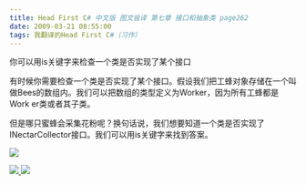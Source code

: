 ```yaml
---
title: Head First C# 中文版 图文皆译 第七章 接口和抽象类 page262
date: 2009-03-21 08:55:00
tags: 我翻译的Head First C#（习作）
---
```

你可以用is关键字来检查一个类是否实现了某个接口

  

有时候你需要检查一个类是否实现了某个接口。假设我们把工蜂对象存储在一个叫做Bees的数组内。我们可以把数组的类型定义为Worker，因为所有工蜂都是Work
er类或者其子类。

  

但是哪只蜜蜂会采集花粉呢？换句话说，我们想要知道一个类是否实现了INectarCollector接口。我们可以用is关键字来找到答案。

  

![](https://p-blog.csdn.net/images/p_blog_csdn_net/cuipengfei1/EntryImages/20090321/2009-03-21_08-40-16.jpg)



[ ![](https://profile.csdnimg.cn/5/2/5/3_cuipengfei1)
![](https://g.csdnimg.cn/static/user-reg-year/1x/11.png)
](https://blog.csdn.net/cuipengfei1)





